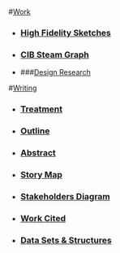 
#[Work](https://github.com/gabisteele/thesis/blob/master/work)

- ### [High Fidelity Sketches](https://github.com/gabisteele/thesis/tree/master/work/high%20fidelity%20sketches)

- ### [CIB Steam Graph](https://github.com/gabisteele/thesis/tree/master/work/CIBsteamgraph)

- ###[Design Research](https://github.com/gabisteele/thesis/tree/master/work/DesignResearch)

#[Writing](https://github.com/gabisteele/thesis/blob/master/writing)

- ### [Treatment](https://docs.google.com/document/d/15Augi7wcEqDfikrevVRiNnDyen9OsmEaMzd2oziuM1Q/edit)

- ### [Outline](https://github.com/gabisteele/thesis/blob/master/writing/outline.md)

- ### [Abstract](https://github.com/gabisteele/thesis/blob/master/writing/abstractTech%2BTraumaConf.md)

- ### [Story Map](https://github.com/gabisteele/thesis/blob/master/writing/storyMap.md)

- ### [Stakeholders Diagram](https://github.com/gabisteele/thesis/blob/master/writing/StakeholdersBreakdownDiagram.pdf)

- ### [Work Cited](https://github.com/gabisteele/thesis/blob/master/writing/WorkCited.md)

- ### [Data Sets & Structures](https://github.com/gabisteele/thesis/blob/master/writing/dataSets%2BStructures.md)



